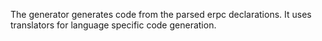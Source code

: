 The generator generates code from the parsed erpc declarations. It uses translators for language specific code generation.